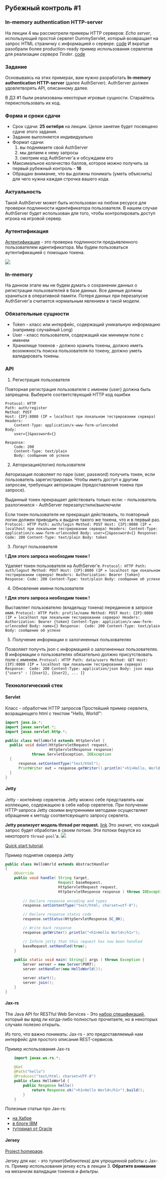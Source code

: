 ## Рубежный контроль \#1

### In-memory authentication HTTP-server

На лекции 4 мы рассмотрели примеры HTTP серверов:
*Echo server*, использующий простой сервлет DummyServlet, который возвращает на запрос HTML страничку с информацией о сервере.
[code](https://github.com/rybalkinsd/atom/tree/master/lecture4/source/src/main/java/ru/atom/servlets/examples)
И вкратце разобрали более production-ready пример использования сервлетов для реализации *сервера Tinder*.
[code](https://github.com/rybalkinsd/atom/tree/master/lecture4/source/src/main/java/ru/atom/tinder/server)

### Задание
Основываясь на этих примерах, вам нужно разработать **In-memory authentication HTTP-server** (далее AuthServer).
AuthServer должен удовлетворять API, описанному далее.

В ДЗ \#1 были реализованы некоторые игровые сущности. Старайтесь переиспользовать их код.

### Форма и сроки сдачи
- Срок сдачи: **25 октября** на лекции. Целое занятие будет посвящено сдаче этого задания.
- Задание выполняется индивидуально
- Формат сдачи:
    1. вы поднимаете свой AuthServer 
    2. мы делаем к нему запросы 
    3. смотрим код AuthServer'а и обсуждаем его    
- Максимальное количество баллов, которое можно получить за первый рубежный контроль - **16**
- Обращаю внимание, что вы должны понимать (уметь объяснить) для чего нужна каждая строчка вашего кода.

### Актуальность
Такой AuthServer может быть использован на любом ресурсе для проверки подлинности идентификатора пользователя.
В нашем случае AuthServer будет использован для того, чтобы контролировать доступ игрока на игровой сервер.

### Аутентификация
[Аутентификация](https://ru.wikipedia.org/wiki/%D0%90%D1%83%D1%82%D0%B5%D0%BD%D1%82%D0%B8%D1%84%D0%B8%D0%BA%D0%B0%D1%86%D0%B8%D1%8F_%D0%B2_%D0%98%D0%BD%D1%82%D0%B5%D1%80%D0%BD%D0%B5%D1%82%D0%B5) - 
это проверка подлинности предъявленного пользователем идентификатора.
Мы будем пользоваться аутентификацией с помощью токена.

![](auth_schema.jpg)

### In-memory
На данном этапе мы не будем думать о сохранении данных о регистрации пользователей в базе данных. 
Все данные должны храниться в оперативной памяти. Потеря данных при перезапуске AuthServer'а считается нормальным явлением в такой модели.


### Обязательные сущности
- Token - класс или интерфейс, содержащий уникальную информацию (например случайный Long)
- User - класс пользователя, содержащий как минимум поле с именем
- Хранилище токенов - должно хранить токены, должно иметь возомжность поиска пользователя по токену, должно уметь валидировать токены.

### API
1. Регистрация пользователя

  Повторная регистрация пользователя c именем {user} должна быть запрещена. Выберите соответствующий HTTP код ошибки
  ```
  Protocol: HTTP
  Path: auth/register
  Method: POST
  Host: {IP}:8080 (IP = localhost при локальном тестрировании сервера)
  Headers:
      Content-Type: application/x-www-form-urlencoded
  Body:
      user={}&password={}

  Response: 
      Code: 200
      Content-Type: text/plain
      Body: сообщение об успехе
  ```
2. Авторизация(логин) пользователя

  Авторизация позволяет по паре (user, password) получить токен, если пользователь зарегистрирован. Чтобы иметь доступ к другим запросам, требующих авторизации (предоставления токена при запросе).
  
  Выданный токен прекращает действовать только если:
    - пользователь разлогинился
    - AuthServer перезапустили/выключили
    
  Если токен пользователя не прекращал действовать, то повторный логин должен приводить к выдаче такого же токена, что и в первый раз.
    ```
    Protocol: HTTP
    Path: auth/login
    Method: POST
    Host: {IP}:8080 (IP = localhost при локальном тестрировании сервера)
    Headers:
        Content-Type: application/x-www-form-urlencoded
    Body:
        user={}&password={}
    Response: 
        Code: 200
        Сontent-Type: text/plain
        Body: token
    ```

3. Логаут пользователя

  **! Для этого запроса необходим токен !**
  
  Удаляет токен пользователя на AuthServer'е. 
    ```
    Protocol: HTTP
    Path: auth/logout
    Method: POST
    Host: {IP}:8080 (IP = localhost при локальном тестрировании сервера)
    Headers:
        Authorization: Bearer {token}
    Response:
        Code: 200
        Сontent-Type: text/plain
        Body: сообщение об успехе
    ```

4. Обновление имени пользователя

  **! Для этого запроса необходим токен !**
  
  Выставляет пользователю (владельцу токена) переданное в запросе имя.
    ```
    Protocol: HTTP
    Path: profile/name
    Method: POST
    Host: {IP}:8080 (IP = localhost при локальном тестрировании сервера)
    Headers:
        Authorization: Bearer {token}
        Content-Type: application/x-www-form-urlencoded
    Body:
        name={}
    Response: 
        Code: 200
        Сontent-Type: text/plain
        Body: сообщение об успехе
    ```

5. Получение информации о залогиненных пользователях

  Позволяет получть json с информацией о залогиненных пользователях. В информации о пользователях обязательно должно присутствовать поле с именем. 
    ```
    Protocol: HTTP
    Path: data/users
    Method: GET
    Host: {IP}:8080 (IP = localhost при локальном тестрировании сервера)
    Response: 
        Code: 200
        Сontent-Type: application/json
        Body: json вида {"users" : [{User1}, {User2}, ... ]}
    ```

### Технологический стек
#### Servlet
Класс - обработчик HTTP запросов
Простейший пример сервлета, возращающего html с текстом "Hello, World!":

``` java
import java.io.*;
import javax.servlet.*;
import javax.servlet.http.*;

public class HelloWorld extends HttpServlet {
  public void doGet(HttpServletRequest request,
                    HttpServletResponse response)
            throws ServletException, IOException
  {
      response.setContentType("text/html");
      PrintWriter out = response.getWriter().println("<h1>Hello, World!</h1>");
  }
}
```

#### Jetty
Jetty - контейнер сервлетов. Jetty можно себе представлять как коллекцию, содержащюю в себе набор сервлетов.
При получении HTTP-запроса Jetty своими внутренними методами осуществляет обращение к методу соответсвующего запросу сервлета.

**Jetty реализует модель thread per request.** [link](http://stackoverflow.com/questions/15217524/what-is-the-difference-between-thread-per-connection-vs-thread-per-request) 
Это значит, что каждый запрос будет обработан в своем потоке. Эти потоки берутся из некоторого `thread-pool`'a. 
![](thread_per_request.jpg)

[Quick start tutorial](https://www.eclipse.org/jetty/documentation/current/quick-start.html).

Пример поднятия сервера Jetty

``` java
public class HelloWorld extends AbstractHandler
{
    @Override
    public void handle( String target,
                        Request baseRequest,
                        HttpServletRequest request,
                        HttpServletResponse response ) throws IOException, ServletException {
                        
        // Declare response encoding and types
        response.setContentType("text/html; charset=utf-8");

        // Declare response status code
        response.setStatus(HttpServletResponse.SC_OK);

        // Write back response
        response.getWriter().println("<h1>Hello World</h1>");

        // Inform jetty that this request has now been handled
        baseRequest.setHandled(true);
    }
    
    public static void main( String[] args ) throws Exception {
        Server server = new Server(PORT);
        server.setHandler(new HelloWorld());

        server.start();
        server.join();
    }
}
```


#### Jax-rs
The Java API for RESTful Web Services - Это [набор спецификаций](https://jcp.org/en/jsr/detail?id=311), который вы вряд ли когда-либо полностью прочитаете, но в некоторых случаях полезно открыть.

Из того, что важно понимать: Jax-rs - это предоставляемый нам интерфейс для простого описания REST-сервисов.

Пример использования Jax-rs
``` java
    import javax.ws.rs.*;
    
    @Get
    @Path("hello")
    @Produces("text/html; charset=UTF-8")
    public class HelloWorld {
        public Response hello()
            return Response.ok("<h1>Hello World</h1>").build();
        }
    }
```

Полезные статьи про Jax-rs:
- [на Хабре](https://habrahabr.ru/post/140181/)
- [в блоге IBM](https://www.ibm.com/developerworks/ru/library/wa-jaxrs/)
- [туториал от Oracle](http://docs.oracle.com/javaee/6/tutorial/doc/gilik.html)

#### Jersey
[Project homepage](https://jersey.java.net/).

Jersey для нас - это тулкит(библиотека) для упрощенной работы с Jax-rs.
Пример использования jersey есть в лекции 3.
**Обратите внимание** на механизм валидации токенов и *фильтры*.
